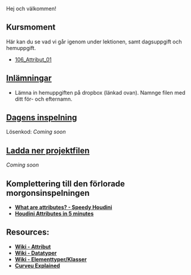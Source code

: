 Hej och välkommen!

## Kursmoment
Här kan du se vad vi går igenom under lektionen, samt dagsuppgift och hemuppgift.

* [106_Attribut_01](https://github.com/Studio-Konkret/Technical-Direction/tree/main/Kursmoment/106_Attribut_01)

## [Inlämningar](https://www.dropbox.com/scl/fo/7knvcw3uwap66aprfmbmm/AHCxvcDwQrqNRMpdJkxHkrg?rlkey=e38urnzaxjeoqhl5c72hicyxu&st=md5j79fp&dl=0)

- Lämna in hemuppgiften på dropbox (länkad ovan). Namnge filen med ditt för- och efternamn.

## [Dagens inspelning](https://zoom.us/rec/share/8JZivogS8f9wonbBCAZdj8Uw2Lp_q-yWkc6vuhg5Ov2b6FIprpvrJeWWwnVNlSnz.FUqVve5Toxg9vtq1)

Lösenkod: *Coming soon*

## <a href="https://raw.githubusercontent.com/Studio-Konkret/Technical-Direction/main/Nackademin/T3D24/Houdini%20och%20Procedurella%20Milj%C3%B6er%201/DAG_03/DAG_03.hiplc" target="_blank">Ladda ner projektfilen</a>

*Coming soon*

## Komplettering till den förlorade morgonsinspelningen

- [**What are attributes? - Speedy Houdini**](https://www.youtube.com/watch?v=ic7bbGMNP_U)
- [**Houdini Attributes in 5 minutes**](https://www.youtube.com/watch?v=xH216NRA2No)

## Resources:
- [**Wiki - Attribut**](https://github.com/Studio-Konkret/Technical-Direction/wiki/Attribut)
- [**Wiki - Datatyper**](https://github.com/Studio-Konkret/Technical-Direction/wiki/Datatyper)
- [**Wiki - Elementtyper/Klasser**](https://github.com/Studio-Konkret/Technical-Direction/wiki/Elementtyper%5CKlasser)
- [**Curveu Explained**](https://www.sidefx.com/tutorials/curveu/)
